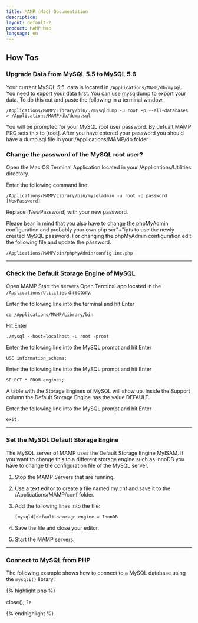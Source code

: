 ```yaml
---
title: MAMP (Mac) Documentation
description: 
layout: default-2
product: MAMP Mac
language: en
---
```


## How Tos

### Upgrade Data from MySQL 5.5 to MySQL 5.6

Your current MySQL 5.5. data is located in `/Applications/MAMP/db/mysql`.
You need to export your data first. You can use mysqldump to export your data. To do this cut and paste the following in a terminal window.

`/Applications/MAMP/Library/bin/./mysqldump -u root -p --all-databases > /Applications/MAMP/db/dump.sql`

You will be prompted for your MySQL root user password. By defualt MAMP PRO sets this to [root].
After you have entered your password you should have a dump.sql file in your /Applications/MAMP/db folder


### Change the password of the MySQL root user?

Open the Mac OS Terminal Application located in your /Applications/Utilities directory. 

Enter the following command line:

`/Applications/MAMP/Library/bin/mysqladmin -u root -p password [NewPassword]`

Replace [NewPassword] with your new password.

Please bear in mind that you also have to change the phpMyAdmin configuration and probably your own php scr"+"ipts to use the newly created MySQL password. For changing the phpMyAdmin configuration edit the following file and update the password.

`/Applications/MAMP/bin/phpMyAdmin/config.inc.php` 

---

### Check the Default Storage Engine of MySQL

Open MAMP
Start the servers
Open Terminal.app located in the `/Applications/Utilities` directory.

Enter the following line into the terminal and hit Enter

`cd /Applications/MAMP/Library/bin`

Hit Enter

`./mysql --host=localhost -u root -proot`

Enter the following line into the MySQL prompt and hit Enter

`USE information_schema;`

Enter the following line into the MySQL prompt and hit Enter

`SELECT * FROM engines;`

A table with the Storage Engines of MySQL will show up. Inside the Support column the Default Storage Engine has the value DEFAULT.

Enter the following line into the MySQL prompt and hit Enter

`exit;`

---

### Set the MySQL Default Storage Engine

The MySQL server of MAMP uses the Default Storage Engine MyISAM. If you want to change this to a different storage engine such as InnoDB you have to change the configuration file of the MySQL server.

1. Stop the MAMP Servers that are running.

2. Use a text editor to create a file named my.cnf and save it to the /Applications/MAMP/conf folder.

3. Add the following lines into the file:

    `[mysqld]default-storage-engine = InnoDB`

4. Save the file and close your editor.

5. Start the MAMP servers.

---


### Connect to MySQL from PHP

The following example shows how to connect to a MySQL database using the `mysqli()` library:

{% highlight php %}
<?php
  DEFINE('DB_USERNAME', 'root');
  DEFINE('DB_PASSWORD', 'root');
  DEFINE('DB_HOST', 'localhost');
  DEFINE('DB_DATABASE', 'performance_schema');

  $mysqli = new mysqli(DB_HOST, DB_USERNAME, DB_PASSWORD, DB_DATABASE);

  if (mysqli_connect_error()) {
    die('Connect Error ('.mysqli_connect_errno().') '.mysqli_connect_error());
  }

  echo 'Connected successfully.';

  $mysqli->close();
?>
{% endhighlight %}



